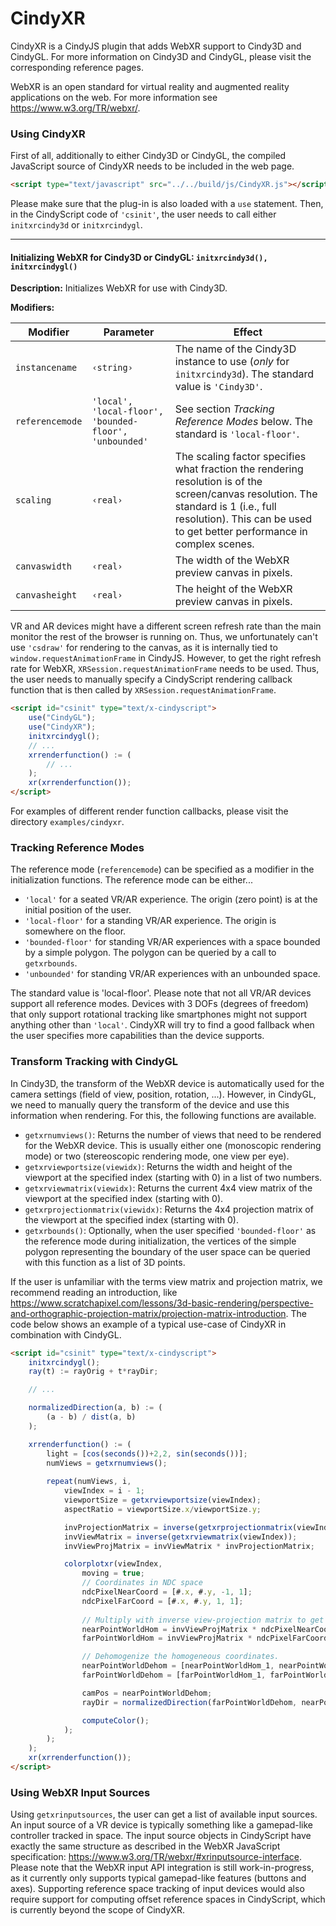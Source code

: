 # CindyXR

CindyXR is a CindyJS plugin that adds WebXR support to Cindy3D and CindyGL. For more information on Cindy3D and CindyGL, please visit the corresponding reference pages.

WebXR is an open standard for virtual reality and augmented reality applications on the web. For more information see https://www.w3.org/TR/webxr/.

### Using CindyXR

First of all, additionally to either Cindy3D or CindyGL, the compiled JavaScript source of CindyXR needs to be included in the web page.

```html
<script type="text/javascript" src="../../build/js/CindyXR.js"></script>
```
Please make sure that the plug-in is also loaded with a `use` statement. Then, in the CindyScript code of `'csinit'`, the user needs to call either `initxrcindy3d` or `initxrcindygl`.

------

#### Initializing WebXR for Cindy3D or CindyGL: `initxrcindy3d(), initxrcindygl()`

**Description:**
Initializes WebXR for use with Cindy3D.

**Modifiers:**

| Modifier  | Parameter                | Effect                                                   |
| --------- | ------------------------ | -------------------------------------------------------- |
| `instancename` | `‹string›` | The name of the Cindy3D instance to use (*only* for `initxrcindy3d`). The standard value is `'Cindy3D'`. |
| `referencemode` | `'local', 'local-floor', 'bounded-floor', 'unbounded'` | See section *Tracking Reference Modes* below. The standard is `'local-floor'`. |
| `scaling` | `‹real›` | The scaling factor specifies what fraction the rendering resolution is of the screen/canvas resolution. The standard is 1 (i.e., full resolution). This can be used to get better performance in complex scenes. |
| `canvaswidth` | `‹real›` | The width of the WebXR preview canvas in pixels. |
| `canvasheight` | `‹real›` | The height of the WebXR preview canvas in pixels. |


VR and AR devices might have a different screen refresh rate than the main monitor the rest of the browser is running on. Thus, we unfortunately can't use `'csdraw'` for rendering to the canvas, as it is internally tied to `window.requestAnimationFrame` in CindyJS. However, to get the right refresh rate for WebXR, `XRSession.requestAnimationFrame` needs to be used. Thus, the user needs to manually specify a CindyScript rendering callback function that is then called by `XRSession.requestAnimationFrame`.

```html
<script id="csinit" type="text/x-cindyscript">
    use("CindyGL");
    use("CindyXR");
    initxrcindygl();
    // ...
    xrrenderfunction() := (
        // ...
    );
    xr(xrrenderfunction());
</script>
```
For examples of different render function callbacks, please visit the directory `examples/cindyxr`.

### Tracking Reference Modes

The reference mode (`referencemode`) can be specified as a modifier in the initialization functions. The reference mode can be either...
- `'local'` for a seated VR/AR experience. The origin (zero point) is at the initial position of the user.
- `'local-floor'` for a standing VR/AR experience. The origin is somewhere on the floor.
- `'bounded-floor'` for standing VR/AR experiences with a space bounded by a simple polygon. The polygon can be queried by a call to `getxrbounds`.
- `'unbounded'` for standing VR/AR experiences with an unbounded space.

The standard value is 'local-floor'. Please note that not all VR/AR devices support all reference modes. Devices with 3 DOFs (degrees of freedom) that only support rotational tracking like smartphones might not support anything other than `'local'`. CindyXR will try to find a good fallback when the user specifies more capabilities than the device supports.

### Transform Tracking with CindyGL

In Cindy3D, the transform of the WebXR device is automatically used for the camera settings (field of view, position, rotation, ...). However, in CindyGL, we need to manually query the transform of the device and use this information when rendering. For this, the following functions are available.

- `getxrnumviews()`: Returns the number of views that need to be rendered for the WebXR device. This is usually either one (monoscopic rendering mode) or two (stereoscopic rendering mode, one view per eye).
- `getxrviewportsize(viewidx)`: Returns the width and height of the viewport at the specified index (starting with 0) in a list of two numbers.
- `getxrviewmatrix(viewidx)`: Returns the current 4x4 view matrix of the viewport at the specified index (starting with 0).
- `getxrprojectionmatrix(viewidx)`: Returns the 4x4 projection matrix of the viewport at the specified index (starting with 0).
- `getxrbounds()`: Optionally, when the user specified `'bounded-floor'` as the reference mode during initialization, the vertices of the simple polygon representing the boundary of the user space can be queried with this function as a list of 3D points.


If the user is unfamiliar with the terms view matrix and projection matrix, we recommend reading an introduction, like https://www.scratchapixel.com/lessons/3d-basic-rendering/perspective-and-orthographic-projection-matrix/projection-matrix-introduction. The code below shows an example of a typical use-case of CindyXR in combination with CindyGL.

```html
<script id="csinit" type="text/x-cindyscript">
    initxrcindygl();
    ray(t) := rayOrig + t*rayDir;

    // ...

    normalizedDirection(a, b) := (
        (a - b) / dist(a, b)
    );

    xrrenderfunction() := (
        light = [cos(seconds())+2,2, sin(seconds())];
        numViews = getxrnumviews();
    
        repeat(numViews, i,
            viewIndex = i - 1;
            viewportSize = getxrviewportsize(viewIndex);
            aspectRatio = viewportSize.x/viewportSize.y;

            invProjectionMatrix = inverse(getxrprojectionmatrix(viewIndex));
            invViewMatrix = inverse(getxrviewmatrix(viewIndex));
            invViewProjMatrix = invViewMatrix * invProjectionMatrix;

            colorplotxr(viewIndex,
                moving = true;
                // Coordinates in NDC space
                ndcPixelNearCoord = [#.x, #.y, -1, 1];
                ndcPixelFarCoord = [#.x, #.y, 1, 1];
        
                // Multiply with inverse view-projection matrix to get world space coordinates.
                nearPointWorldHom = invViewProjMatrix * ndcPixelNearCoord;
                farPointWorldHom = invViewProjMatrix * ndcPixelFarCoord;

                // Dehomogenize the homogeneous coordinates.
                nearPointWorldDehom = [nearPointWorldHom_1, nearPointWorldHom_2, nearPointWorldHom_3] / nearPointWorldHom_4;
                farPointWorldDehom = [farPointWorldHom_1, farPointWorldHom_2, farPointWorldHom_3] / farPointWorldHom_4;

                camPos = nearPointWorldDehom;
                rayDir = normalizedDirection(farPointWorldDehom, nearPointWorldDehom);

                computeColor();
            );
        );
    );
    xr(xrrenderfunction());
</script>
```


### Using WebXR Input Sources

Using `getxrinputsources`, the user can get a list of available input sources. An input source of a VR device is typically something like a gamepad-like controller tracked in space. The input source objects in CindyScript have exactly the same structure as described in the WebXR JavaScript specification: https://www.w3.org/TR/webxr/#xrinputsource-interface. Please note that the WebXR input API integration is still work-in-progress, as it currently only supports typical gamepad-like features (buttons and axes). Supporting reference space tracking of input devices would also require support for computing offset reference spaces in CindyScript, which is currently beyond the scope of CindyXR.